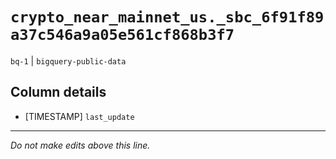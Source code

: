 # `crypto_near_mainnet_us._sbc_6f91f89a37c546a9a05e561cf868b3f7`
`bq-1` | `bigquery-public-data`

## Column details
* [TIMESTAMP] `last_update`

-------------------------------------------------------------------------------
*Do not make edits above this line.*
